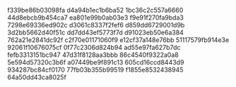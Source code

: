 f339be86b03098fa
d4a94b1ec1b6ba52
1bc36c2c557a6660
44d8ebcb9b454ca7
ea801e99b0ab03e3
f9e91f270fa9bda3
7298e69336ed902c
d3061c8337f2fef6
d859dd6729001d9b
3d2bb5662d40f51c
dd7dd43ef5773f7d
d91023eb50e6a384
762a21e2841dc92f
c2f70e01171060f9
e12cf37a148e76bb
51117579fb914e3e
92061f10676075cf
0f77c2306d824b94
ad55e97fa627b7dc
fefb3313151bc947
47d31f8128aa3bbb
86c4540f9322a0a8
5e594d57320c3b6f
a07449be9f891c13
605cd16ccd8443d9
934287bc84cf0170
77fb03b355b99519
f1855e8532438945
64a50dd43ca8025f
